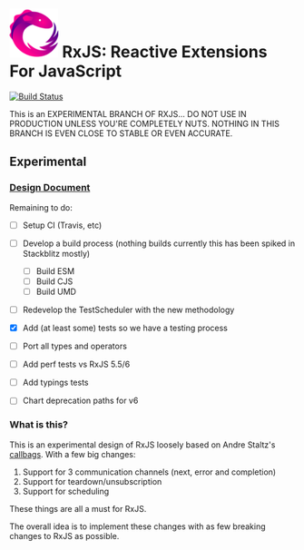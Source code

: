 <img src="doc/asset/Rx_Logo_S.png" alt="RxJS Logo" width="86" height="86"> RxJS: Reactive Extensions For JavaScript
======================================

[![Build Status](https://travis-ci.org/ReactiveX/rxjs.svg?branch=experimental)](https://travis-ci.org/ReactiveX/rxjs)

This is an EXPERIMENTAL BRANCH OF RXJS... DO NOT USE IN PRODUCTION UNLESS YOU'RE COMPLETELY NUTS. NOTHING IN THIS BRANCH IS EVEN CLOSE TO STABLE OR EVEN ACCURATE.

## Experimental

### [Design Document](https://docs.google.com/document/d/1DBOhMQ89e2xtWNN0EqCHXOFn4QJjKZcXEvUivp4W2r0/edit#heading=h.w834w6djdoqo)

Remaining to do:

- [ ] Setup CI (Travis, etc)
- [ ] Develop a build process (nothing builds currently this has been spiked in Stackblitz mostly)
  - [ ] Build ESM
  - [ ] Build CJS
  - [ ] Build UMD
- [ ] Redevelop the TestScheduler with the new methodology
- [X] Add (at least some) tests so we have a testing process
- [ ] Port all types and operators
- [ ] Add perf tests vs RxJS 5.5/6
- [ ] Add typings tests
- [ ] Chart deprecation paths for v6


### What is this?

This is an experimental design of RxJS loosely based on Andre Staltz's [callbags](https://github.com/staltz/callbag-basics). With a few big changes:

1. Support for 3 communication channels (next, error and completion)
2. Support for teardown/unsubscription
3. Support for scheduling

These things are all a must for RxJS.

The overall idea is to implement these changes with as few breaking changes to RxJS as possible.



